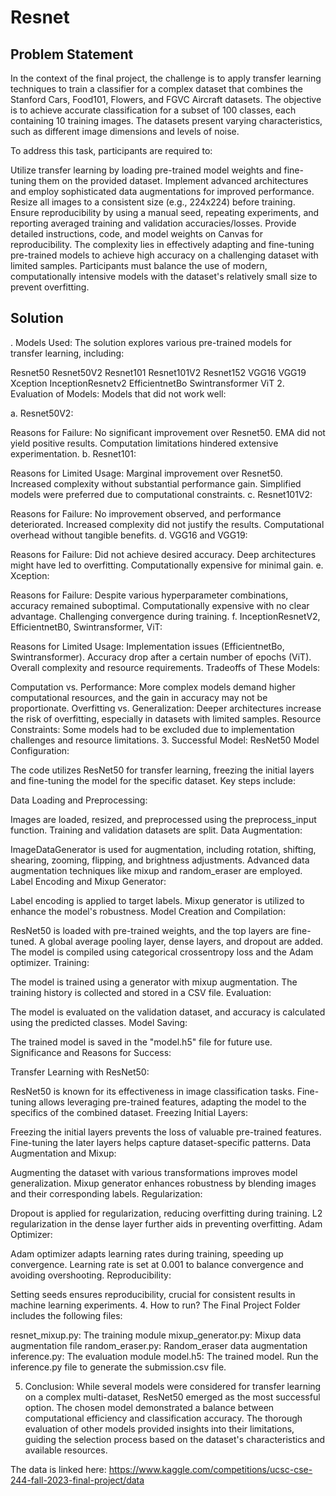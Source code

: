# Resnet

## Problem Statement

In the context of the final project, the challenge is to apply transfer learning techniques to train a classifier for a complex dataset that combines the Stanford Cars, Food101, Flowers, and FGVC Aircraft datasets. The objective is to achieve accurate classification for a subset of 100 classes, each containing 10 training images. The datasets present varying characteristics, such as different image dimensions and levels of noise.

To address this task, participants are required to:

Utilize transfer learning by loading pre-trained model weights and fine-tuning them on the provided dataset.
Implement advanced architectures and employ sophisticated data augmentations for improved performance.
Resize all images to a consistent size (e.g., 224x224) before training.
Ensure reproducibility by using a manual seed, repeating experiments, and reporting averaged training and validation accuracies/losses.
Provide detailed instructions, code, and model weights on Canvas for reproducibility.
The complexity lies in effectively adapting and fine-tuning pre-trained models to achieve high accuracy on a challenging dataset with limited samples. Participants must balance the use of modern, computationally intensive models with the dataset's relatively small size to prevent overfitting. 

## Solution
. Models Used:
The solution explores various pre-trained models for transfer learning, including:

Resnet50
Resnet50V2
Resnet101
Resnet101V2
Resnet152
VGG16
VGG19
Xception
InceptionResnetv2
EfficientnetBo
Swintransformer
ViT
2. Evaluation of Models:
Models that did not work well:

a. Resnet50V2:

Reasons for Failure:
No significant improvement over Resnet50.
EMA did not yield positive results.
Computation limitations hindered extensive experimentation.
b. Resnet101:

Reasons for Limited Usage:
Marginal improvement over Resnet50.
Increased complexity without substantial performance gain.
Simplified models were preferred due to computational constraints.
c. Resnet101V2:

Reasons for Failure:
No improvement observed, and performance deteriorated.
Increased complexity did not justify the results.
Computational overhead without tangible benefits.
d. VGG16 and VGG19:

Reasons for Failure:
Did not achieve desired accuracy.
Deep architectures might have led to overfitting.
Computationally expensive for minimal gain.
e. Xception:

Reasons for Failure:
Despite various hyperparameter combinations, accuracy remained suboptimal.
Computationally expensive with no clear advantage.
Challenging convergence during training.
f. InceptionResnetV2, EfficientnetB0, Swintransformer, ViT:

Reasons for Limited Usage:
Implementation issues (EfficientnetBo, Swintransformer).
Accuracy drop after a certain number of epochs (ViT).
Overall complexity and resource requirements.
Tradeoffs of These Models:

Computation vs. Performance: More complex models demand higher computational resources, and the gain in accuracy may not be proportionate.
Overfitting vs. Generalization: Deeper architectures increase the risk of overfitting, especially in datasets with limited samples.
Resource Constraints: Some models had to be excluded due to implementation challenges and resource limitations.
3. Successful Model: ResNet50
Model Configuration:

The code utilizes ResNet50 for transfer learning, freezing the initial layers and fine-tuning the model for the specific dataset. Key steps include:

Data Loading and Preprocessing:

Images are loaded, resized, and preprocessed using the preprocess_input function.
Training and validation datasets are split.
Data Augmentation:

ImageDataGenerator is used for augmentation, including rotation, shifting, shearing, zooming, flipping, and brightness adjustments.
Advanced data augmentation techniques like mixup and random_eraser are employed.
Label Encoding and Mixup Generator:

Label encoding is applied to target labels.
Mixup generator is utilized to enhance the model's robustness.
Model Creation and Compilation:

ResNet50 is loaded with pre-trained weights, and the top layers are fine-tuned.
A global average pooling layer, dense layers, and dropout are added.
The model is compiled using categorical crossentropy loss and the Adam optimizer.
Training:

The model is trained using a generator with mixup augmentation.
The training history is collected and stored in a CSV file.
Evaluation:

The model is evaluated on the validation dataset, and accuracy is calculated using the predicted classes.
Model Saving:

The trained model is saved in the "model.h5" file for future use.
Significance and Reasons for Success:

Transfer Learning with ResNet50:

ResNet50 is known for its effectiveness in image classification tasks.
Fine-tuning allows leveraging pre-trained features, adapting the model to the specifics of the combined dataset.
Freezing Initial Layers:

Freezing the initial layers prevents the loss of valuable pre-trained features.
Fine-tuning the later layers helps capture dataset-specific patterns.
Data Augmentation and Mixup:

Augmenting the dataset with various transformations improves model generalization.
Mixup generator enhances robustness by blending images and their corresponding labels.
Regularization:

Dropout is applied for regularization, reducing overfitting during training.
L2 regularization in the dense layer further aids in preventing overfitting.
Adam Optimizer:

Adam optimizer adapts learning rates during training, speeding up convergence.
Learning rate is set at 0.001 to balance convergence and avoiding overshooting.
Reproducibility:

Setting seeds ensures reproducibility, crucial for consistent results in machine learning experiments.
4. How to run?
The Final Project Folder includes the following files:

resnet_mixup.py: The training module
mixup_generator.py: Mixup data augmentation file
random_eraser.py: Random_eraser data augmentation
inference.py: The evaluation module
model.h5: The trained model.
Run the inference.py file to generate the submission.csv file.

5. Conclusion:
While several models were considered for transfer learning on a complex multi-dataset, ResNet50 emerged as the most successful option. The chosen model demonstrated a balance between computational efficiency and classification accuracy. The thorough evaluation of other models provided insights into their limitations, guiding the selection process based on the dataset's characteristics and available resources.


The data is linked here: https://www.kaggle.com/competitions/ucsc-cse-244-fall-2023-final-project/data
